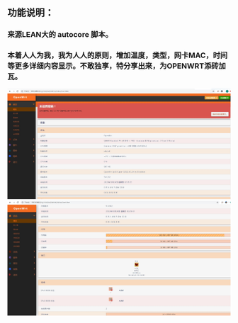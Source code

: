 ## 功能说明：

###  来源LEAN大的  autocore 脚本。

###  本着人人为我，我为人人的原则，增加温度，类型，网卡MAC，时间等更多详细内容显示。不敢独享，特分享出来，为OPENWRT添砖加瓦。

<img src="doc/1.jpg" >
<img src="doc/2.jpg" >
